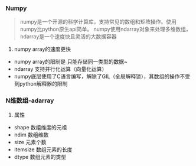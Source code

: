 ### Numpy
> numpy是一个开源的科学计算库，支持常见的数组和矩阵操作。使用numpy比python原生api简单。
> numpy使用ndarray对象来处理多维数组，ndarray是一个速度快且灵活的大数据容器

1. numpy array的速度更快
- numpy array的限制是 只能存储同一类型的数据~
- ndarray 支持并行化运算（向量化运算）
- numpy底层使用了C语言编写，解除了GIL（全局解释锁），其数组的操作不受到python解释器的限制


### N维数组-adarray
1. 属性
- shape 数组维度的元祖
- ndim 数组维数
- size 元素个数
- itemsize 数组元素的长度
- dtype 数组元素的类型